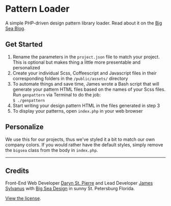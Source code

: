 # Pattern Loader
A simple PHP-driven design pattern library loader. Read about it on the [Big Sea Blog](http://bigseadesign.com/web-design/following-patterns).

## Get Started
1. Rename the parameters in the `project.json` file to match your project. This is optional but makes thing a little more presentable and personalized
2. Create your individual Scss, Coffeescript and Javascript files in their corresponding folders in the `/public/assets/` directory
3. To automate things and save time, James wrote a Bash script that will generate your pattern HTML files based on the names of your Scss files. Run `genpattern` via Terminal to do the job:<br/>
`$ ./genpattern`
4. Start writing your design pattern HTML in the files generated in step 3
3. To display your patterns, open `index.php` in your web browser

## Personalize
We use this for our projects, thus we've styled it a bit to match our own company colors. If you would rather have the default styles, simply remove the `bigsea` class from the body in `index.php`.

---

## Credits
Front-End Web Developer [Daryn St. Pierre](http://bigseadesign.com/team/daryn-st-pierre) and Lead Developer [James Sylvanus](http://bigseadesign.com/team/james-sylvanus) with [Big Sea Design](http://bigseadesign.com) in sunny St. Petersburg Florida.

[View the license](LICENSE).
